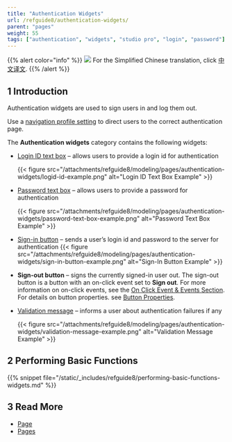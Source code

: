 ```yaml
---
title: "Authentication Widgets"
url: /refguide8/authentication-widgets/
parent: "pages"
weight: 55
tags: ["authentication", "widgets", "studio pro", "login", "password"]
---
```


{{% alert color="info" %}}
<img src="/attachments/china.png" class="d-inline-block" /> For the Simplified Chinese translation, click [中文译文](https://cdn.mendix.tencent-cloud.com/documentation/refguide8/authentication-widgets.pdf).
{{% /alert %}}

## 1 Introduction

Authentication widgets are used to sign users in and log them out. 

Use a [navigation profile setting](/refguide8/navigation/#authentication) to direct users to the correct authentication page.

The **Authentication widgets** category contains the following widgets:

* [Login ID text box](/refguide8/login-id-text-box/) – allows users to provide a login id for authentication

    {{< figure src="/attachments/refguide8/modeling/pages/authentication-widgets/logid-id-example.png" alt="Login ID Text Box Example" >}}

* [Password text box](/refguide8/password-text-box/) – allows users to provide a password for authentication

    {{< figure src="/attachments/refguide8/modeling/pages/authentication-widgets/password-text-box-example.png" alt="Password Text Box Example" >}}

* [Sign-in button](/refguide8/sign-in-button/) – sends a user’s login id and password to the server for authentication
    {{< figure src="/attachments/refguide8/modeling/pages/authentication-widgets/sign-in-button-example.png" alt="Sign-In Button Example" >}}

* **Sign-out button** – signs the currently signed-in user out. The sign-out button is a button with an on-click event set to **Sign out**. For more information on on-click events, see the [On Click Event & Events Section](/refguide8/on-click-event/). For details on button properties. see [Button Properties](/refguide8/button-properties/).

* [Validation message](/refguide8/validation-message/) – informs a user about authentication failures if any

    {{< figure src="/attachments/refguide8/modeling/pages/authentication-widgets/validation-message-example.png" alt="Validation Message Example" >}}

## 2 Performing Basic Functions

{{% snippet file="/static/_includes/refguide8/performing-basic-functions-widgets.md" %}}

## 3 Read More

* [Page](/refguide8/page/)
* [Pages](/refguide8/pages/)